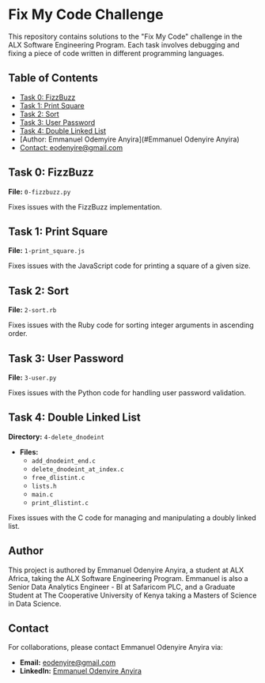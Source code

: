 # Fix My Code Challenge

This repository contains solutions to the "Fix My Code" challenge in the ALX Software Engineering Program. Each task involves debugging and fixing a piece of code written in different programming languages.

## Table of Contents
- [Task 0: FizzBuzz](#task-0-fizzbuzz)
- [Task 1: Print Square](#task-1-print-square)
- [Task 2: Sort](#task-2-sort)
- [Task 3: User Password](#task-3-user-password)
- [Task 4: Double Linked List](#task-4-double-linked-list)
- [Author: Emmanuel Odemyire Anyira](#Emmanuel Odenyire Anyira)
- [Contact: eodenyire@gmail.com](#eodenyire@gmail.com)

## Task 0: FizzBuzz
**File:** `0-fizzbuzz.py`

Fixes issues with the FizzBuzz implementation.

## Task 1: Print Square
**File:** `1-print_square.js`

Fixes issues with the JavaScript code for printing a square of a given size.

## Task 2: Sort
**File:** `2-sort.rb`

Fixes issues with the Ruby code for sorting integer arguments in ascending order.

## Task 3: User Password
**File:** `3-user.py`

Fixes issues with the Python code for handling user password validation.

## Task 4: Double Linked List
**Directory:** `4-delete_dnodeint`
- **Files:**
  - `add_dnodeint_end.c`
  - `delete_dnodeint_at_index.c`
  - `free_dlistint.c`
  - `lists.h`
  - `main.c`
  - `print_dlistint.c`

Fixes issues with the C code for managing and manipulating a doubly linked list.

## Author
This project is authored by Emmanuel Odenyire Anyira, a student at ALX Africa, taking the ALX Software Engineering Program. Emmanuel is also a Senior Data Analytics Engineer - BI at Safaricom PLC, and a Graduate Student at The Cooperative University of Kenya taking a Masters of Science in Data Science.

## Contact
For collaborations, please contact Emmanuel Odenyire Anyira via:
- **Email:** eodenyire@gmail.com
- **LinkedIn:** [Emmanuel Odenyire Anyira](https://www.linkedin.com/in/emmanuelodenyire/)


